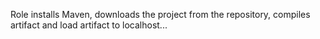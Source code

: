 Role installs Maven, downloads the project from the repository, compiles artifact and load artifact to localhost...

